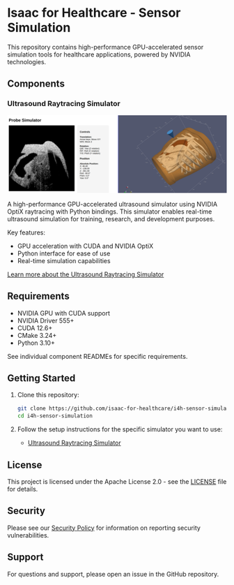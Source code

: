 # Isaac for Healthcare - Sensor Simulation

This repository contains high-performance GPU-accelerated sensor simulation tools for healthcare applications, powered by NVIDIA technologies.

## Components

### Ultrasound Raytracing Simulator

![image](./docs/ultrasound-raytracing.png)


A high-performance GPU-accelerated ultrasound simulator using NVIDIA OptiX raytracing with Python bindings. This simulator enables real-time ultrasound simulation for training, research, and development purposes.

Key features:
- GPU acceleration with CUDA and NVIDIA OptiX
- Python interface for ease of use
- Real-time simulation capabilities

[Learn more about the Ultrasound Raytracing Simulator](./ultrasound-raytracing/README.md)

## Requirements

- NVIDIA GPU with CUDA support
- NVIDIA Driver 555+
- CUDA 12.6+
- CMake 3.24+
- Python 3.10+

See individual component READMEs for specific requirements.

## Getting Started

1. Clone this repository:
   ```bash
   git clone https://github.com/isaac-for-healthcare/i4h-sensor-simulation.git
   cd i4h-sensor-simulation
   ```

2. Follow the setup instructions for the specific simulator you want to use:
   - [Ultrasound Raytracing Simulator](./ultrasound-raytracing/README.md)


## License

This project is licensed under the Apache License 2.0 - see the [LICENSE](./LICENSE) file for details.

## Security

Please see our [Security Policy](./SECURITY.md) for information on reporting security vulnerabilities.

## Support

For questions and support, please open an issue in the GitHub repository.
